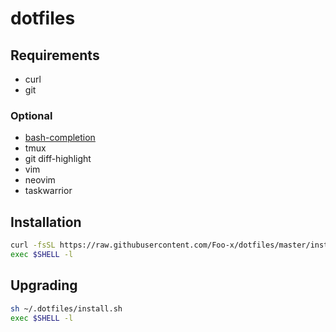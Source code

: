 # dotfiles

## Requirements

- curl
- git


### Optional

- [bash-completion](https://github.com/scop/bash-completion)
- tmux
- git diff-highlight
- vim
- neovim
- taskwarrior


## Installation

```bash
curl -fsSL https://raw.githubusercontent.com/Foo-x/dotfiles/master/install.sh | sh
exec $SHELL -l
```


## Upgrading

```bash
sh ~/.dotfiles/install.sh
exec $SHELL -l
```
